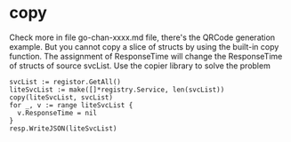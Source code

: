 # copy
Check more in file go-chan-xxxx.md file, there's the QRCode generation example.
But you cannot copy a slice of structs by using the built-in copy function. The assignment of ResponseTime will 
change the ResponseTime of structs of source svcList. Use the copier library to solve the problem
```
svcList := registor.GetAll()
liteSvcList := make([]*registry.Service, len(svcList))
copy(liteSvcList, svcList)
for _, v := range liteSvcList {
  v.ResponseTime = nil
}
resp.WriteJSON(liteSvcList)
```
